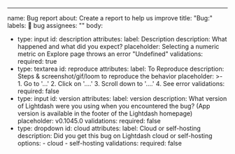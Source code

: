 ---
name: Bug report
about: Create a report to help us improve
title: "Bug:"
labels: 🐛 bug
assignees: ""
body:
  - type: input
    id: description
    attributes:
      label: Description
      description: What happened and what did you expect?
      placeholder: Selecting a numeric metric on Explore page throws an error "Undefined"
    validations:
      required: true
  - type: textarea
    id: reproduce
    attributes:
      label: To Reproduce
      description: Steps & screenshot/gif/loom to reproduce the behavior
      placeholder: >-
        1. Go to '...' 
        2. Click on '....'
        3. Scroll down to '....' 
        4. See error
    validations:
      required: false
  - type: input
    id: version
    attributes:
      label: version
      description: What version of Lightdash were you using when you encountered the
        bug? (App version is available in the footer of the Lightdash homepage)
      placeholder: v0.1045.0
    validations:
      required: false
  - type: dropdown
    id: cloud
    attributes:
      label: Cloud or self-hosting
      description: Did you get this bug on Lightdash cloud or self-hosting
      options:
        - cloud
        - self-hosting
    validations:
      required: false
